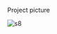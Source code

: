 Project picture



![s8](https://github.com/user-attachments/assets/6ae344f0-8558-4421-a4d1-6815f5bfe170)
